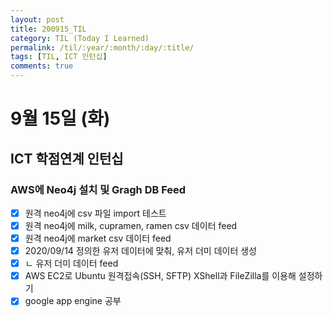 ```yaml
---
layout: post
title: 200915_TIL
category: TIL (Today I Learned)
permalink: /til/:year/:month/:day/:title/
tags: [TIL, ICT 인턴십]
comments: true
---
```

# 9월 15일 (화)

## ICT 학점연계 인턴십
### AWS에 Neo4j 설치 및 Gragh DB Feed
- [X] 원격 neo4j에 csv 파일 import 테스트
- [X] 원격 neo4j에 milk, cupramen, ramen csv 데이터 feed
- [X] 원격 neo4j에 market csv 데이터 feed
- [X] 2020/09/14 정의한 유저 데이터에 맞춰, 유저 더미 데이터 생성
- [X] ㄴ 유저 더미 데이터 feed
- [X] AWS EC2로 Ubuntu 원격접속(SSH, SFTP) XShell과 FileZilla를 이용해 설정하기
- [X] google app engine 공부
